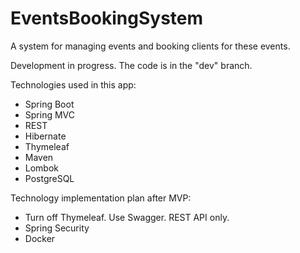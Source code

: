 # EventsBookingSystem
A system for managing events and booking clients for these events.

Development in progress.
The code is in the "dev" branch.

Technologies used in this app:

- Spring Boot
- Spring MVC
- REST
- Hibernate
- Thymeleaf
- Maven
- Lombok
- PostgreSQL

Technology implementation plan after MVP:
- Turn off Thymeleaf. Use Swagger. REST API only.
- Spring Security
- Docker